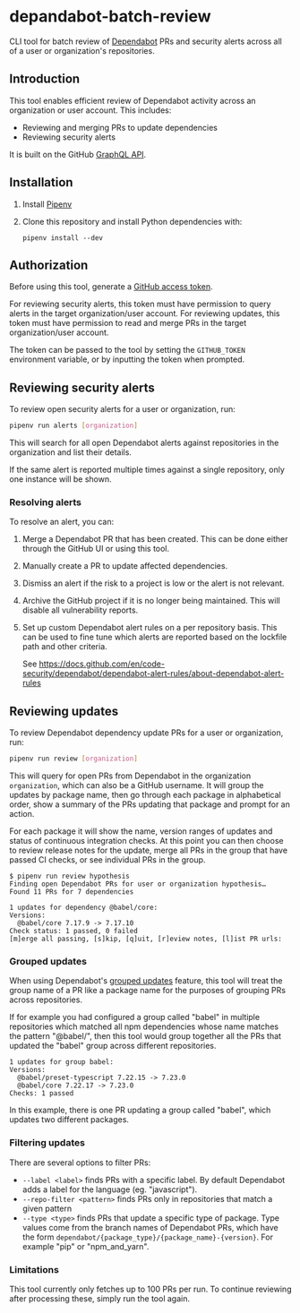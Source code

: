 # depandabot-batch-review

CLI tool for batch review of
[Dependabot](https://docs.github.com/en/code-security/dependabot) PRs and
security alerts across all of a user or organization's repositories.

## Introduction

This tool enables efficient review of Dependabot activity across an organization
or user account. This includes:

- Reviewing and merging PRs to update dependencies
- Reviewing security alerts

It is built on the GitHub [GraphQL API](https://docs.github.com/en/graphql).

## Installation

1. Install [Pipenv](https://pipenv.pypa.io/en/latest/)

2. Clone this repository and install Python dependencies with:

   ```
   pipenv install --dev
   ```

## Authorization

Before using this tool, generate a [GitHub access
token](https://docs.github.com/en/authentication/keeping-your-account-and-data-secure/creating-a-personal-access-token).

For reviewing security alerts, this token must have permission to query alerts
in the target organization/user account. For reviewing updates, this token must
have permission to read and merge PRs in the target organization/user account.

The token can be passed to the tool by setting the `GITHUB_TOKEN` environment
variable, or by inputting the token when prompted.

## Reviewing security alerts

To review open security alerts for a user or organization, run:

```sh
pipenv run alerts [organization]
```

This will search for all open Dependabot alerts against repositories in the
organization and list their details.

If the same alert is reported multiple times against a single repository,
only one instance will be shown.

### Resolving alerts

To resolve an alert, you can:

1. Merge a Dependabot PR that has been created. This can be done either through
   the GitHub UI or using this tool.
2. Manually create a PR to update affected dependencies.
3. Dismiss an alert if the risk to a project is low or the alert is not
   relevant.
4. Archive the GitHub project if it is no longer being maintained. This will
   disable all vulnerability reports.
5. Set up custom Dependabot alert rules on a per repository basis. This can
   be used to fine tune which alerts are reported based on the lockfile path
   and other criteria.

   See https://docs.github.com/en/code-security/dependabot/dependabot-alert-rules/about-dependabot-alert-rules

## Reviewing updates

To review Dependabot dependency update PRs for a user or organization, run:

```sh
pipenv run review [organization]
```

This will query for open PRs from Dependabot in the organization `organization`,
which can also be a GitHub username. It will group the updates by package name,
then go through each package in alphabetical order, show a summary of the PRs
updating that package and prompt for an action.

For each package it will show the name, version ranges of updates and status of
continuous integration checks. At this point you can then choose to review
release notes for the update, merge all PRs in the group that have passed CI
checks, or see individual PRs in the group.

```shellsession
$ pipenv run review hypothesis
Finding open Dependabot PRs for user or organization hypothesis…
Found 11 PRs for 7 dependencies

1 updates for dependency @babel/core:
Versions:
  @babel/core 7.17.9 -> 7.17.10
Check status: 1 passed, 0 failed
[m]erge all passing, [s]kip, [q]uit, [r]eview notes, [l]ist PR urls:
```

### Grouped updates

When using Dependabot's [grouped
updates](https://github.blog/changelog/2023-06-30-grouped-version-updates-for-dependabot-public-beta/)
feature, this tool will treat the group name of a PR like a package name for the
purposes of grouping PRs across repositories.

If for example you had configured a group called "babel" in multiple
repositories which matched all npm dependencies whose name matches the pattern
"@babel/", then this tool would group together all the PRs that updated the
"babel" group across different repositories.

```shellsession
1 updates for group babel:
Versions:
  @babel/preset-typescript 7.22.15 -> 7.23.0
  @babel/core 7.22.17 -> 7.23.0
Checks: 1 passed
```

In this example, there is one PR updating a group called "babel", which updates
two different packages.

### Filtering updates

There are several options to filter PRs:

- `--label <label>` finds PRs with a specific label. By default Dependabot adds
  a label for the language (eg. "javascript").
- `--repo-filter <pattern>` finds PRs only in repositories that match a given pattern
- `--type <type>` finds PRs that update a specific type of package. Type values
  come from the branch names of Dependabot PRs, which have the form
  `dependabot/{package_type}/{package_name}-{version}`. For example "pip" or
  "npm_and_yarn".

### Limitations

This tool currently only fetches up to 100 PRs per run. To continue reviewing
after processing these, simply run the tool again.
